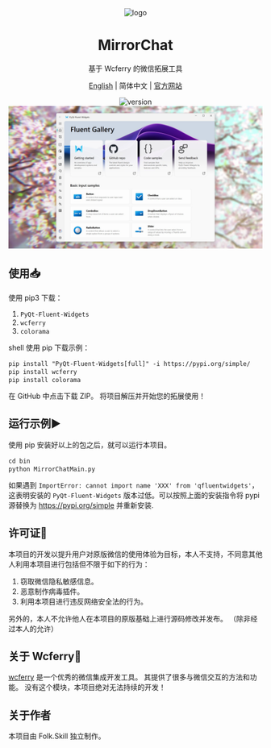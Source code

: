 <p align="center">
  <img width="18%" align="center" src="https://github.com/user-attachments/assets/70d86f36-b03a-45a2-9663-a481b5717abc" alt="logo">
</p>
  <h1 align="center">
  MirrorChat
</h1>
<p align="center">
  基于 Wcferry 的微信拓展工具
</p>

<div align="center">

</div>

<p align="center">
<a href="../README.md">English</a> | 简体中文 | <a href="https://qfluentwidgets.com/">官方网站</a>
</p>

<div align="center">

![version](https://img.shields.io/badge/version-0.3.01-blue)
![Interface](https://raw.githubusercontent.com/zhiyiYo/PyQt-Fluent-Widgets/master/docs/source/_static/Interface.jpg)

</div>

## 使用📥

使用 pip3 下载：

1. `PyQt-Fluent-Widgets`
2. `wcferry`
3. `colorama`

shell 使用 pip 下载示例：

```shell
pip install "PyQt-Fluent-Widgets[full]" -i https://pypi.org/simple/
pip install wcferry
pip install colorama
```

在 GitHub 中点击下载 ZIP。
将项目解压并开始您的拓展使用！


## 运行示例▶️

使用 pip 安装好以上的包之后，就可以运行本项目。

```shell
cd bin
python MirrorChatMain.py
```

如果遇到 `ImportError: cannot import name 'XXX' from 'qfluentwidgets'`，这表明安装的 `PyQt-Fluent-Widgets` 版本过低。可以按照上面的安装指令将 pypi 源替换为 https://pypi.org/simple 并重新安装.

## 许可证📄

本项目的开发以提升用户对原版微信的使用体验为目标，本人不支持，不同意其他人利用本项目进行包括但不限于如下的行为：

1. 窃取微信隐私敏感信息。
2. 恶意制作病毒插件。
3. 利用本项目进行违反网络安全法的行为。

另外的，本人不允许他人在本项目的原版基础上进行源码修改并发布。
（除非经过本人的允许）

## 关于 Wcferry🚀️

[wcferry]([wcferry](https://github.com/lich0821/WeChatFerry)) 是一个优秀的微信集成开发工具。
其提供了很多与微信交互的方法和功能。
没有这个模块，本项目绝对无法持续的开发！

## 关于作者

本项目由 Folk.Skill 独立制作。

